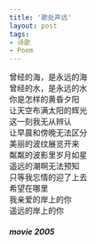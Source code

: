 ```yaml
---
title: '歌处声远'
layout: post
tags:
- 诗歌
- Poem
---
```

曾经的海，是永远的海  
曾经的水，是永远的水  
你是怎样的黄昏夕阳  
让天空布满太阳的辉光  
这一刻我无从辨认   
让早晨和傍晚无法区分  
美丽的波纹展览开来  
粼粼的波影里岁月如星  
遥远的潮啊无法预知  
只等我忘情的迎了上去  
希望在哪里  
我亲爱的岸上的你  
遥远的岸上的你  
  
##### movie 2005
